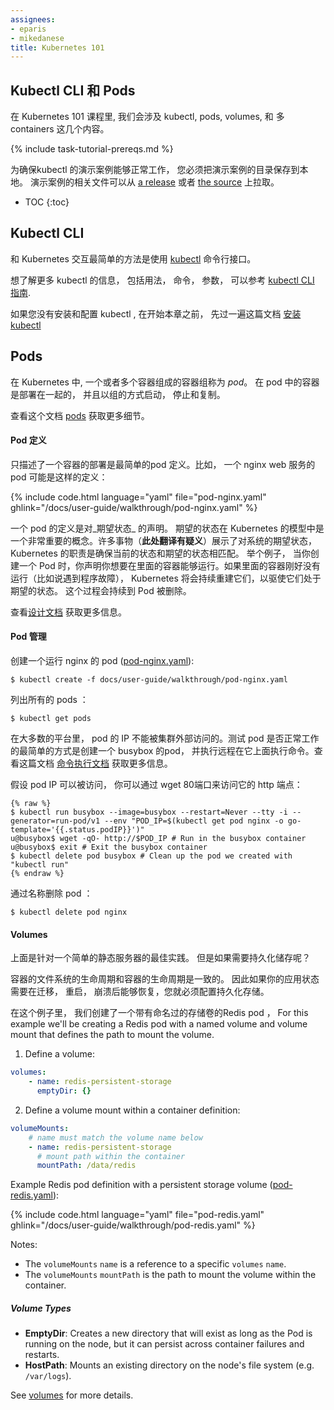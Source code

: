 ```yaml
---
assignees:
- eparis
- mikedanese
title: Kubernetes 101
---
```


<!--
## Kubectl CLI and Pods

For Kubernetes 101, we will cover kubectl, pods, volumes, and multiple containers

{% include task-tutorial-prereqs.md %}

In order for the kubectl usage examples to work, make sure you have an example directory locally, either from [a release](https://github.com/kubernetes/kubernetes/releases) or [the source](https://github.com/kubernetes/kubernetes).

* TOC
{:toc}
-->

## Kubectl CLI 和 Pods

在 Kubernetes 101 课程里, 我们会涉及 kubectl, pods, volumes, 和 多 containers 这几个内容。 

{% include task-tutorial-prereqs.md %}

为确保kubectl 的演示案例能够正常工作， 您必须把演示案例的目录保存到本地。 演示案例的相关文件可以从 [a release](https://github.com/kubernetes/kubernetes/releases) 或者 [the source](https://github.com/kubernetes/kubernetes) 上拉取。 

* TOC
{:toc}


<!--
## Kubectl CLI

The easiest way to interact with Kubernetes is via the [kubectl](/docs/user-guide/kubectl-overview/) command-line interface.

For more info about kubectl, including its usage, commands, and parameters, see the [kubectl CLI reference](/docs/user-guide/kubectl-overview/).

If you haven't installed and configured kubectl, finish [installing kubectl](/docs/tasks/kubectl/install/) before continuing.

-->


## Kubectl CLI

和 Kubernetes 交互最简单的方法是使用 [kubectl](/docs/user-guide/kubectl-overview/) 命令行接口。 

想了解更多 kubectl 的信息， 包括用法， 命令， 参数， 可以参考 [kubectl CLI 指南](/docs/user-guide/kubectl-overview/).

如果您没有安装和配置 kubectl , 在开始本章之前， 先过一遍这篇文档  [安装 kubectl](/docs/tasks/kubectl/install/)

<!--
## Pods

In Kubernetes, a group of one or more containers is called a _pod_. Containers in a pod are deployed together, and are started, stopped, and replicated as a group.

See [pods](/docs/concepts/workloads/pods/pod/) for more details.
-->
## Pods

在 Kubernetes 中, 一个或者多个容器组成的容器组称为 _pod_。 在 pod 中的容器是部署在一起的， 并且以组的方式启动， 停止和复制。 

查看这个文档 [pods](/docs/concepts/workloads/pods/pod/) 获取更多细节。 


<!--
#### Pod Definition

The simplest pod definition describes the deployment of a single container.  For example, an nginx web server pod might be defined as such:

{% include code.html language="yaml" file="pod-nginx.yaml" ghlink="/docs/user-guide/walkthrough/pod-nginx.yaml" %}

A pod definition is a declaration of a _desired state_.  Desired state is a very important concept in the Kubernetes model.  Many things present a desired state to the system, and it is Kubernetes' responsibility to make sure that the current state matches the desired state.  For example, when you create a Pod, you declare that you want the containers in it to be running.  If the containers happen to not be running (e.g. program failure, ...), Kubernetes will continue to (re-)create them for you in order to drive them to the desired state. This process continues until the Pod is deleted.

See the [design document](https://git.k8s.io/community/contributors/design-proposals/README.md) for more details.
-->
#### Pod 定义

只描述了一个容器的部署是最简单的pod 定义。比如， 一个 nginx web 服务的 pod 可能是这样的定义：

{% include code.html language="yaml" file="pod-nginx.yaml" ghlink="/docs/user-guide/walkthrough/pod-nginx.yaml" %}

一个 pod 的定义是对_期望状态_ 的声明。 期望的状态在 Kubernetes 的模型中是一个非常重要的概念。许多事物（**此处翻译有疑义**）展示了对系统的期望状态， Kubernetes 的职责是确保当前的状态和期望的状态相匹配。 举个例子， 当你创建一个 Pod 时，你声明你想要在里面的容器能够运行。如果里面的容器刚好没有运行（比如说遇到程序故障）， Kubernetes 将会持续重建它们，以驱使它们处于期望的状态。 这个过程会持续到 Pod 被删除。 

查看[设计文档](https://git.k8s.io/community/contributors/design-proposals/README.md) 获取更多信息。 

<!--
#### Pod Management

Create a pod containing an nginx server ([pod-nginx.yaml](/docs/user-guide/walkthrough/pod-nginx.yaml)):

```shell
$ kubectl create -f docs/user-guide/walkthrough/pod-nginx.yaml
```

List all pods:

```shell
$ kubectl get pods
```

On most providers, the pod IPs are not externally accessible. The easiest way to test that the pod is working is to create a busybox pod and exec commands on it remotely. See the [command execution documentation](/docs/tasks/kubectl/get-shell-running-container/) for details.

Provided the pod IP is accessible, you should be able to access its http endpoint with wget on port 80:

```shell
{% raw %}
$ kubectl run busybox --image=busybox --restart=Never --tty -i --generator=run-pod/v1 --env "POD_IP=$(kubectl get pod nginx -o go-template='{{.status.podIP}}')"
u@busybox$ wget -qO- http://$POD_IP # Run in the busybox container
u@busybox$ exit # Exit the busybox container
$ kubectl delete pod busybox # Clean up the pod we created with "kubectl run"
{% endraw %}
```

Delete the pod by name:

```shell
$ kubectl delete pod nginx
```
-->

#### Pod 管理

创建一个运行 nginx 的 pod  ([pod-nginx.yaml](/docs/user-guide/walkthrough/pod-nginx.yaml)):

```shell
$ kubectl create -f docs/user-guide/walkthrough/pod-nginx.yaml
```

列出所有的 pods ：

```shell
$ kubectl get pods
```

在大多数的平台里， pod 的 IP 不能被集群外部访问的。测试 pod 是否正常工作的最简单的方式是创建一个  busybox  的pod， 并执行远程在它上面执行命令。查看这篇文档 [命令执行文档](/docs/tasks/kubectl/get-shell-running-container/) 获取更多信息。 

假设 pod IP 可以被访问， 你可以通过 wget 80端口来访问它的 http 端点：

```shell
{% raw %}
$ kubectl run busybox --image=busybox --restart=Never --tty -i --generator=run-pod/v1 --env "POD_IP=$(kubectl get pod nginx -o go-template='{{.status.podIP}}')"
u@busybox$ wget -qO- http://$POD_IP # Run in the busybox container
u@busybox$ exit # Exit the busybox container
$ kubectl delete pod busybox # Clean up the pod we created with "kubectl run"
{% endraw %}
```

通过名称删除 pod ：

```shell
$ kubectl delete pod nginx
```

<!--
#### Volumes

That's great for a simple static web server, but what about persistent storage?

The container file system only lives as long as the container does. So if your app's state needs to survive relocation, reboots, and crashes, you'll need to configure some persistent storage.

For this example we'll be creating a Redis pod with a named volume and volume mount that defines the path to mount the volume.

1. Define a volume:

```yaml
volumes:
    - name: redis-persistent-storage
      emptyDir: {}
```

2. Define a volume mount within a container definition:

```yaml
volumeMounts:
    # name must match the volume name below
    - name: redis-persistent-storage
      # mount path within the container
      mountPath: /data/redis
```

Example Redis pod definition with a persistent storage volume ([pod-redis.yaml](/docs/user-guide/walkthrough/pod-redis.yaml)):

{% include code.html language="yaml" file="pod-redis.yaml" ghlink="/docs/user-guide/walkthrough/pod-redis.yaml" %}

Notes:

- The `volumeMounts` `name` is a reference to a specific  `volumes` `name`.
- The `volumeMounts` `mountPath` is the path to mount the volume within the container.

##### Volume Types

- **EmptyDir**: Creates a new directory that will exist as long as the Pod is running on the node, but it can persist across container failures and restarts.
- **HostPath**: Mounts an existing directory on the node's file system (e.g. `/var/logs`).

See [volumes](/docs/concepts/storage/volumes/) for more details.
-->

#### Volumes

上面是针对一个简单的静态服务器的最佳实践。 但是如果需要持久化储存呢？

容器的文件系统的生命周期和容器的生命周期是一致的。 因此如果你的应用状态需要在迁移， 重启， 崩溃后能够恢复，您就必须配置持久化存储。 

在这个例子里， 我们创建了一个带有命名过的存储卷的Redis pod ， For this example we'll be creating a Redis pod with a named volume and volume mount that defines the path to mount the volume.

1. Define a volume:

```yaml
volumes:
    - name: redis-persistent-storage
      emptyDir: {}
```

2. Define a volume mount within a container definition:

```yaml
volumeMounts:
    # name must match the volume name below
    - name: redis-persistent-storage
      # mount path within the container
      mountPath: /data/redis
```

Example Redis pod definition with a persistent storage volume ([pod-redis.yaml](/docs/user-guide/walkthrough/pod-redis.yaml)):

{% include code.html language="yaml" file="pod-redis.yaml" ghlink="/docs/user-guide/walkthrough/pod-redis.yaml" %}

Notes:

- The `volumeMounts` `name` is a reference to a specific  `volumes` `name`.
- The `volumeMounts` `mountPath` is the path to mount the volume within the container.

##### Volume Types

- **EmptyDir**: Creates a new directory that will exist as long as the Pod is running on the node, but it can persist across container failures and restarts.
- **HostPath**: Mounts an existing directory on the node's file system (e.g. `/var/logs`).

See [volumes](/docs/concepts/storage/volumes/) for more details.

<!--
#### Multiple Containers

_Note:
The examples below are syntactically correct, but some of the images (e.g. kubernetes/git-monitor) don't exist yet.  We're working on turning these into working examples._


However, often you want to have two different containers that work together.  An example of this would be a web server, and a helper job that polls a git repository for new updates:

```yaml
apiVersion: v1
kind: Pod
metadata:
  name: www
spec:
  containers:
  - name: nginx
    image: nginx
    volumeMounts:
    - mountPath: /srv/www
      name: www-data
      readOnly: true
  - name: git-monitor
    image: kubernetes/git-monitor
    env:
    - name: GIT_REPO
      value: http://github.com/some/repo.git
    volumeMounts:
    - mountPath: /data
      name: www-data
  volumes:
  - name: www-data
    emptyDir: {}
```

Note that we have also added a volume here.  In this case, the volume is mounted into both containers.  It is marked `readOnly` in the web server's case, since it doesn't need to write to the directory.

Finally, we have also introduced an environment variable to the `git-monitor` container, which allows us to parameterize that container with the particular git repository that we want to track.
-->
<!--
## What's Next?

Continue on to [Kubernetes 201](/docs/user-guide/walkthrough/k8s201) or
for a complete application see the [guestbook example](https://github.com/kubernetes/kubernetes/tree/{{page.githubbranch}}/examples/guestbook/)
-->